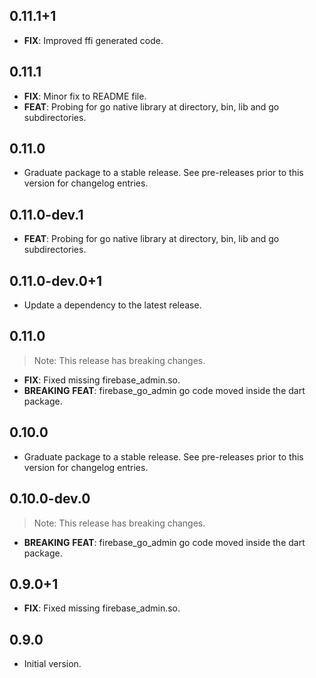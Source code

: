 ## 0.11.1+1

 - **FIX**: Improved ffi generated code.

## 0.11.1

 - **FIX**: Minor fix to README file.
 - **FEAT**: Probing for go native library at <cwd> directory, bin, lib and go subdirectories.

## 0.11.0

 - Graduate package to a stable release. See pre-releases prior to this version for changelog entries.

## 0.11.0-dev.1

 - **FEAT**: Probing for go native library at <cwd> directory, bin, lib and go subdirectories.

## 0.11.0-dev.0+1

 - Update a dependency to the latest release.

## 0.11.0

> Note: This release has breaking changes.

 - **FIX**: Fixed missing firebase_admin.so.
 - **BREAKING** **FEAT**: firebase_go_admin go code moved inside the dart package.

## 0.10.0

 - Graduate package to a stable release. See pre-releases prior to this version for changelog entries.

## 0.10.0-dev.0

> Note: This release has breaking changes.

 - **BREAKING** **FEAT**: firebase_go_admin go code moved inside the dart package.

## 0.9.0+1

 - **FIX**: Fixed missing firebase_admin.so.

## 0.9.0

- Initial version.